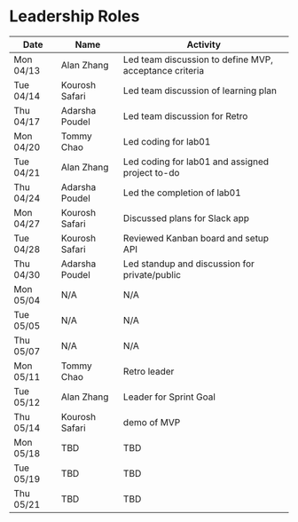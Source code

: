 # Leadership Roles

| Date      | Name              | Activity                                               |
|-----------|-------------------|--------------------------------------------------------|
| Mon 04/13 | Alan Zhang        | Led team discussion to define MVP, acceptance criteria | 
| Tue 04/14 | Kourosh Safari    | Led team discussion of learning plan                   | 
| Thu 04/17 | Adarsha Poudel    | Led team discussion for Retro                          | 
| Mon 04/20 | Tommy Chao        | Led coding for lab01                                   | 
| Tue 04/21 | Alan Zhang        | Led coding for lab01 and assigned project to-do        | 
| Thu 04/24 | Adarsha Poudel    | Led the completion of lab01                            | 
| Mon 04/27 | Kourosh Safari    | Discussed plans for Slack app                          | 
| Tue 04/28 | Kourosh Safari    | Reviewed Kanban board and setup API                    |
| Thu 04/30 | Adarsha Poudel    | Led standup and discussion for private/public          | 
| Mon 05/04 | N/A               | N/A                                                    | 
| Tue 05/05 | N/A               | N/A                                                    | 
| Thu 05/07 | N/A               | N/A                                                    |
| Mon 05/11 | Tommy Chao        | Retro leader                                           | 
| Tue 05/12 | Alan Zhang        | Leader for Sprint Goal                                 | 
| Thu 05/14 | Kourosh Safari    | demo of MVP                                            |
| Mon 05/18 | TBD               | TBD                                                    | 
| Tue 05/19 | TBD               | TBD                                                    | 
| Thu 05/21 | TBD               | TBD                                                    |
